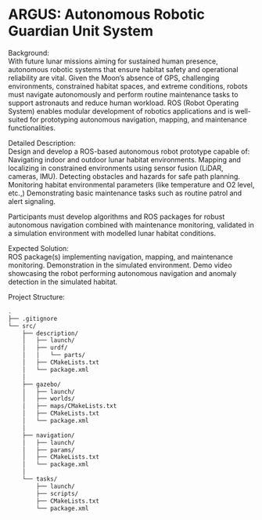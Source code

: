# ARGUS: Autonomous Robotic Guardian Unit System

Background:  
With future lunar missions aiming for sustained human presence, autonomous robotic systems that ensure habitat safety and operational reliability are vital. Given the Moon’s absence of GPS, challenging environments, constrained habitat spaces, and extreme conditions, robots must navigate autonomously and perform routine maintenance tasks to support astronauts and reduce human workload. ROS (Robot Operating System) enables modular development of robotics applications and is well-suited for prototyping autonomous navigation, mapping, and maintenance functionalities.

Detailed Description:  
Design and develop a ROS-based autonomous robot prototype capable of:
Navigating indoor and outdoor lunar habitat environments.
Mapping and localizing in constrained environments using sensor fusion (LiDAR, cameras, IMU).
Detecting obstacles and hazards for safe path planning.
Monitoring habitat environmental parameters (like temperature and O2 level, etc.,)
Demonstrating basic maintenance tasks such as routine patrol and alert signaling.

Participants must develop algorithms and ROS packages for robust autonomous navigation combined with maintenance monitoring, validated in a simulation environment with modelled lunar habitat conditions.

Expected Solution:  
ROS package(s) implementing navigation, mapping, and maintenance monitoring.
Demonstration in the simulated environment.
Demo video showcasing the robot performing autonomous navigation and anomaly detection in the simulated habitat.


Project Structure:  

```bash
.
├── .gitignore
└── src/
    ├── description/
    │   ├── launch/
    │   ├── urdf/
    │   │   └── parts/
    │   ├── CMakeLists.txt
    │   └── package.xml
    │
    ├── gazebo/
    │   ├── launch/
    │   ├── worlds/
    │   ├── maps/CMakeLists.txt
    │   ├── CMakeLists.txt
    │   └── package.xml
    │
    ├── navigation/
    │   ├── launch/
    │   ├── params/
    │   ├── CMakeLists.txt
    │   └── package.xml
    │
    └── tasks/
        ├── launch/
        ├── scripts/
        ├── CMakeLists.txt
        └── package.xml
```